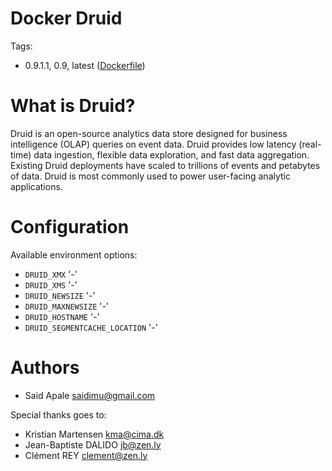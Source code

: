 Docker Druid
================

Tags:

- 0.9.1.1, 0.9, latest ([Dockerfile](https://github.com/cimatech/druid-container/blob/master/Dockerfile))

What is Druid?
==================

Druid is an open-source analytics data store designed for business intelligence (OLAP) queries on event data. Druid provides low latency (real-time) data ingestion, flexible data exploration, and fast data aggregation. Existing Druid deployments have scaled to trillions of events and petabytes of data. Druid is most commonly used to power user-facing analytic applications.


Configuration
=============

Available environment options:

- `DRUID_XMX` '-'
- `DRUID_XMS` '-'
- `DRUID_NEWSIZE` '-'
- `DRUID_MAXNEWSIZE` '-'
- `DRUID_HOSTNAME` '-'
- `DRUID_SEGMENTCACHE_LOCATION` '-'

Authors
=======
- Said Apale <saidimu@gmail.com>

Special thanks goes to:  
- Kristian Martensen <kma@cima.dk>  
- Jean-Baptiste DALIDO <jb@zen.ly>
- Clément REY <clement@zen.ly>
